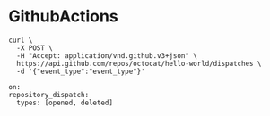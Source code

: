 # GithubActions

```
curl \
  -X POST \
  -H "Accept: application/vnd.github.v3+json" \
  https://api.github.com/repos/octocat/hello-world/dispatches \
  -d '{"event_type":"event_type"}'
  ```
  
  ```
  on:
  repository_dispatch:
    types: [opened, deleted]
  ```
  
  
